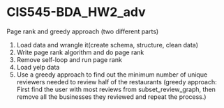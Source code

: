 # CIS545-BDA_HW2_adv
Page rank and greedy approach (two different parts)
1. Load data and wrangle it(create schema, structure, clean data)
2. Write page rank algorithm and do page rank
3. Remove self-loop and run page rank
4. Load yelp data
5. Use a greedy approach to find out the minimum number of unique reviewers needed to review half of the restaurants (greedy approach: First find the user with most reviews from subset_review_graph, then remove all the businesses they reviewed and repeat the process.)
